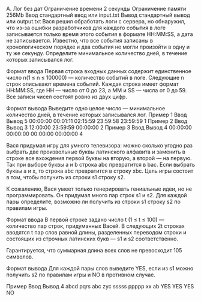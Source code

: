 A. Лог без дат
Ограничение времени	2 секунды
Ограничение памяти	256Mb
Ввод	стандартный ввод или input.txt
Вывод	стандартный вывод или output.txt
Вася решил обработать логи с сервера, но обнаружил, что из-за ошибки разработчиков для каждого события в логе записывается только время этого события в формате HH:MM:SS, а дата не записывается.
Известно, что все события записаны в хронологическом порядке и два события не могли произойти в одну и ту же секунду. Определите минимальное количество дней, в течение которых записывался лог.

Формат ввода
Первая строка входных данных содержит единственное число 
n(1 ≤ n ≤ 100000) — количество событий в логе.
Следующие n строк описывают времена событий. Каждая строка имеет формат HH:MM:SS, где HH — число от 0 до 23, а MM и SS — числа от 0 до 59. Все записи чисел состоят ровно из двух цифр.

Формат вывода
Выведите одно целое число — минимальное количество дней, в течение которых записывался лог.
Пример 1
Ввод	Вывод
5
00:00:00
00:01:11
02:15:59
23:59:58
23:59:59
1
Пример 2
Ввод	Вывод
3
12:00:00
23:59:59
00:00:00
2
Пример 3
Ввод	Вывод
4
00:00:00
00:00:00
00:00:00
00:00:00
4


Вася придумал игру для умного телевизора: можно сколько угодно раз выбрать две произвольные буквы латинского алфавита и заменить в строке все вхождения первой буквы на вторую, а второй — на первую. Так при выборе буквы a и b строка abc превратится в bac. Если выбрать буквы a и x, то строка abc превратится в строку xbc. Цель игры состоит в том, чтобы получить из строки s1 строку s2.

К сожалению, Вася умеет только генерировать гениальные идеи, но не программировать. Он придумал много пар строк s1 и s2. Для каждой пары определите, возможно ли получить из строки s1 строку s2 по правилам игры.

Формат ввода
В первой строке задано число t (1 ≤ t ≤ 100) — количество пар строк, придуманных Васей. В следующих 2t строках вводятся t пар слов равной длины, разделенных переводом строки и состоящих из строчных латинских букв — s1 и s2 соответственно.

Гарантируется, что суммарная длина всех слов не превосходит 105 символов.

Формат вывода
Для каждой пары слов выведите YES, если из s1 можно получить s2 по правилам игры и NO в противном случае.

Пример
Ввод	Вывод
4
abcd
pqrs
abc
zyc
sssss
ppppp
xx
ab
YES
YES
YES
NO